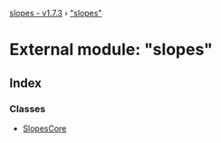[slopes - v1.7.3](../README.md) › ["slopes"](_slopes_.md)

# External module: "slopes"

## Index

### Classes

* [SlopesCore](../classes/_slopes_.slopescore.md)
